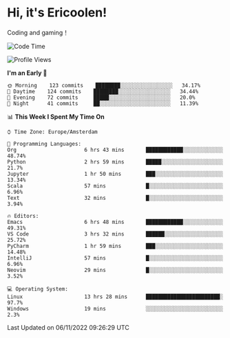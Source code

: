 # Hi, it's Ericoolen!
Coding and gaming！

<!--START_SECTION:waka-->
![Code Time](http://img.shields.io/badge/Code%20Time-510%20hrs%2059%20mins-blue)

![Profile Views](http://img.shields.io/badge/Profile%20Views-5-blue)

**I'm an Early 🐤** 

```text
🌞 Morning    123 commits    ████████░░░░░░░░░░░░░░░░░   34.17% 
🌆 Daytime    124 commits    ████████░░░░░░░░░░░░░░░░░   34.44% 
🌃 Evening    72 commits     █████░░░░░░░░░░░░░░░░░░░░   20.0% 
🌙 Night      41 commits     ██░░░░░░░░░░░░░░░░░░░░░░░   11.39%

```


📊 **This Week I Spent My Time On** 

```text
⌚︎ Time Zone: Europe/Amsterdam

💬 Programming Languages: 
Org                      6 hrs 43 mins       ████████████░░░░░░░░░░░░░   48.74% 
Python                   2 hrs 59 mins       █████░░░░░░░░░░░░░░░░░░░░   21.7% 
Jupyter                  1 hr 50 mins        ███░░░░░░░░░░░░░░░░░░░░░░   13.34% 
Scala                    57 mins             █░░░░░░░░░░░░░░░░░░░░░░░░   6.96% 
Text                     32 mins             █░░░░░░░░░░░░░░░░░░░░░░░░   3.94%

🔥 Editors: 
Emacs                    6 hrs 48 mins       ████████████░░░░░░░░░░░░░   49.31% 
VS Code                  3 hrs 32 mins       ██████░░░░░░░░░░░░░░░░░░░   25.72% 
PyCharm                  1 hr 59 mins        ███░░░░░░░░░░░░░░░░░░░░░░   14.48% 
IntelliJ                 57 mins             █░░░░░░░░░░░░░░░░░░░░░░░░   6.96% 
Neovim                   29 mins             █░░░░░░░░░░░░░░░░░░░░░░░░   3.52%

💻 Operating System: 
Linux                    13 hrs 28 mins      ████████████████████████░   97.7% 
Windows                  19 mins             ░░░░░░░░░░░░░░░░░░░░░░░░░   2.3%

```


 Last Updated on 06/11/2022 09:26:29 UTC
<!--END_SECTION:waka-->

